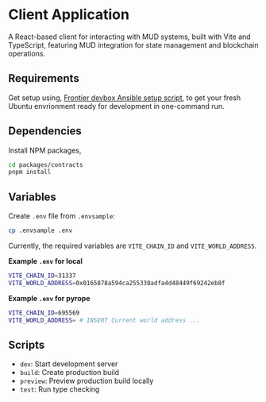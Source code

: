 # Client Application

A React-based client for interacting with MUD systems, built with Vite and TypeScript, featuring MUD integration for state management and blockchain operations.


## Requirements

Get setup using, [Frontier devbox Ansible setup script](https://github.com/Algorithmic-Warfare/frontier-dev-box-setup), to get your fresh Ubuntu envrionment ready for development in one-command run.

## Dependencies

Install NPM packages,
```bash
cd packages/contracts
pnpm install
```

## Variables

Create `.env` file from `.envsample`:
```bash
cp .envsample .env
```

Currently, the required variables are `VITE_CHAIN_ID` and `VITE_WORLD_ADDRESS`.

**Example `.env` for local**
```sh
VITE_CHAIN_ID=31337
VITE_WORLD_ADDRESS=0x0165878a594ca255338adfa4d48449f69242eb8f

```

**Example `.env` for pyrope**
```sh
VITE_CHAIN_ID=695569
VITE_WORLD_ADDRESS= # INSERT Current world address ...

```

## Scripts

- `dev`: Start development server
- `build`: Create production build
- `preview`: Preview production build locally
- `test`: Run type checking